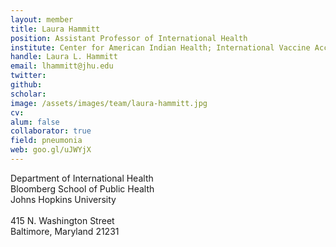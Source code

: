 ```yaml
---
layout: member
title: Laura Hammitt
position: Assistant Professor of International Health
institute: Center for American Indian Health; International Vaccine Access Center (IVAC)
handle: Laura L. Hammitt
email: lhammitt@jhu.edu
twitter: 
github: 
scholar: 
image: /assets/images/team/laura-hammitt.jpg
cv: 
alum: false
collaborator: true     
field: pneumonia                          
web: goo.gl/uJWYjX
---
```


Department of International Health <br /> 
Bloomberg School of Public Health<br /> 
Johns Hopkins University <br /> 
 <br /> 
415 N. Washington Street <br /> 
Baltimore, Maryland 21231 <br /> 
